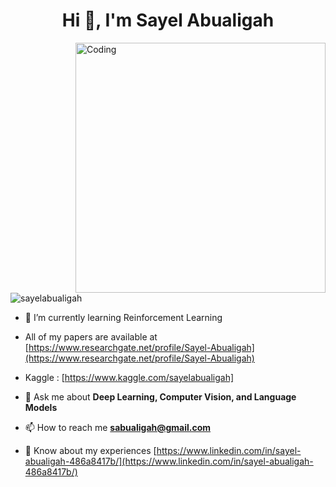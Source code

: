 <h1 align="center">Hi 👋, I'm Sayel Abualigah</h1>

<img align="right" alt="Coding" width="400" src="https://braze-marketing-assets.s3.amazonaws.com/images/Intuition-Issue/Not-Hype-Not-Magic-What-Human-Focused-AI-Really-Means-For-Customer-Engagement_1120x660.gif">

<p align="left"> <img src="https://komarev.com/ghpvc/?username=sayelabualigah&label=Profile%20views&color=0e75b6&style=flat" alt="sayelabualigah" /> </p>

- 🔭 I’m currently learning Reinforcement Learning

- All of my papers are available at [https://www.researchgate.net/profile/Sayel-Abualigah](https://www.researchgate.net/profile/Sayel-Abualigah)

- Kaggle : [https://www.kaggle.com/sayelabualigah]

- 💬 Ask me about **Deep Learning, Computer Vision, and Language Models**

- 📫 How to reach me **sabualigah@gmail.com**

- 📄 Know about my experiences [https://www.linkedin.com/in/sayel-abualigah-486a8417b/](https://www.linkedin.com/in/sayel-abualigah-486a8417b/)

